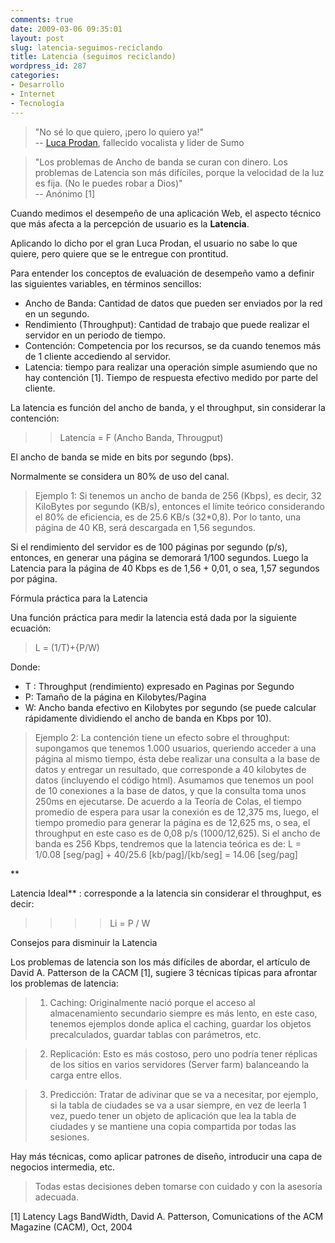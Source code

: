 ```yaml
---
comments: true
date: 2009-03-06 09:35:01
layout: post
slug: latencia-seguimos-reciclando
title: Latencia (seguimos reciclando)
wordpress_id: 287
categories:
- Desarrollo
- Internet
- Tecnología
---
```


> "No sé lo que quiero, ¡pero lo quiero ya!"  
-- [Luca Prodan](http://es.wikipedia.org/wiki/Luca_Prodan), fallecido vocalista y lider de Sumo  


> "Los problemas de Ancho de banda se curan con dinero. Los problemas de Latencia son más difíciles, porque la velocidad de la luz es fija. (No le puedes robar a Dios)"  
-- Anónimo [1]

Cuando medimos el desempeño de una aplicación Web, el aspecto técnico que más afecta a la percepción de usuario es la **Latencia**.

Aplicando lo dicho por el gran Luca Prodan, el usuario no sabe lo que quiere, pero quiere que se le entregue con prontitud.  
  
Para entender los conceptos de evaluación de desempeño vamo a definir las siguientes variables, en términos sencillos:

  * Ancho de Banda: Cantidad de datos que pueden ser enviados por la red en un segundo.
  * Rendimiento (Throughput): Cantidad de trabajo que puede realizar el servidor en un periodo de tiempo.
  * Contención: Competencia por los recursos, se da cuando tenemos más de 1 cliente accediendo al servidor.
  * Latencia: tiempo para realizar una operación simple asumiendo que no hay contención [1]. Tiempo de respuesta efectivo medido por parte del cliente.

  


La latencia es función del ancho de banda, y el throughput, sin considerar la contención:

>   


> > Latencia = F (Ancho Banda, Througput)
>
>>   


  


El ancho de banda se mide en bits por segundo (bps).

Normalmente se considera un 80% de uso del canal.

  


> Ejemplo 1: Si tenemos un ancho de banda de 256 (Kbps), es decir, 32 KiloBytes por segundo (KB/s), entonces el límite teórico considerando el 80% de eficiencia, es de 25.6 KB/s (32*0,8). Por lo tanto, una página de 40 KB, será descargada en 1,56 segundos.

>   


Si el rendimiento del servidor es de 100 páginas por segundo (p/s), entonces, en generar una página se demorará 1/100 segundos. Luego la Latencia para la página de 40 Kbps es de 1,56 + 0,01, o sea, 1,57 segundos por página.

  


Fórmula práctica para la Latencia

  


Una función práctica para medir la latencia está dada por la siguiente ecuación:

> L = (1/T)+{P/W)

Donde:

  


  * T : Throughput (rendimiento) expresado en Paginas por Segundo
  * P: Tamaño de la página en Kilobytes/Pagina
  * W: Ancho banda efectivo en Kilobytes por segundo (se puede calcular rápidamente dividiendo el ancho de banda en Kbps por 10).
  
  


> Ejemplo 2: La contención tiene un efecto sobre el throughput: supongamos que tenemos 1.000 usuarios, queriendo acceder a una página al mismo tiempo, ésta debe realizar una consulta a la base de datos y entregar un resultado, que corresponde a 40 kilobytes de datos (incluyendo el código html). Asumamos que tenemos un pool de 10 conexiones a la base de datos, y que la consulta toma unos 250ms en ejecutarse. De acuerdo a la Teoría de Colas, el tiempo promedio de espera para usar la conexión es de 12,375 ms, luego, el tiempo promedio para generar la página es de 12,625 ms, o sea, el throughput en este caso es de 0,08 p/s (1000/12,625). Si el ancho de banda es 256 Kbps, tendremos que la latencia teórica es de: L = 1/0.08 [seg/pag] + 40/25.6 [kb/pag]/[kb/seg] = 14.06 [seg/pag]

**

  


Latencia Ideal** : corresponde a la latencia sin considerar el throughput, es decir:  
  


> > > > Li = P / W

  


Consejos para disminuir la Latencia

  


Los problemas de latencia son los más difíciles de abordar, el artículo de David A. Patterson de la CACM [1], sugiere 3 técnicas típicas para afrontar los problemas de latencia:

> 1. Caching: Originalmente nació porque el acceso al almacenamiento secundario siempre es más lento, en este caso, tenemos ejemplos donde aplica el caching, guardar los objetos precalculados, guardar tablas con parámetros, etc.

> 2. Replicación: Esto es más costoso, pero uno podría tener réplicas de los sitios en varios servidores (Server farm) balanceando la carga entre ellos.

> 3. Predicción: Tratar de adivinar que se va a necesitar, por ejemplo, si la tabla de ciudades se va a usar siempre, en vez de leerla 1 vez, puedo tener un objeto de aplicación que lea la tabla de ciudades y se mantiene una copia compartida por todas las sesiones.

>   


Hay más técnicas, como aplicar patrones de diseño, introducir una capa de negocios intermedia, etc.

> Todas estas decisiones deben tomarse con cuidado y con la asesoría adecuada.

  


[1] Latency Lags BandWidth, David A. Patterson, Comunications of the ACM Magazine (CACM), Oct, 2004



